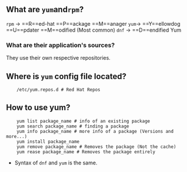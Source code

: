 ## What are `yum`and`rpm`?
`rpm` -> ==R==ed-hat ==P==ackage ==M==anager
`yum`-> ==Y==ellowdog ==U==pdater ==M==odified (Most common)
`dnf` -> ==D==endified Yum

### What are their application's sources?
They use their own respective repositories.

## Where is `yum` config file located?

```
	/etc/yum.repos.d # Red Hat Repos
```

## How to use yum?

```
	yum list package_name # info of an existing package
	yum search package_name # finding a package
	yum info package_name # more info of a package (Versions and more...)
	yum install package_name 
	yum remove package_name # Removes the package (Not the cache)
	yum rease package_name # Removes the package entirely
```

- Syntax of `dnf` and `yum` is the same.

